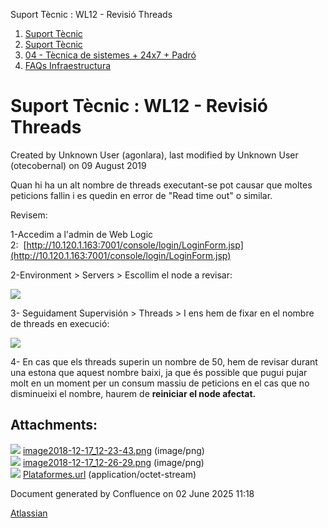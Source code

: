 Suport Tècnic : WL12 - Revisió Threads  

1.  [Suport Tècnic](index.md)
2.  [Suport Tècnic](13893782.md)
3.  [04 - Tècnica de sistemes + 24x7 + Padró](26313202.md)
4.  [FAQs Infraestructura](FAQs-Infraestructura_26313593.md)

Suport Tècnic : WL12 - Revisió Threads
======================================

Created by Unknown User (agonlara), last modified by Unknown User (otecobernal) on 09 August 2019

  

Quan hi ha un alt nombre de threads executant-se pot causar que moltes peticions fallin i es quedin en error de "Read time out" o similar. 

Revisem: 

  

1-Accedim a l'admin de Web Logic 2:  [http://10.120.1.163:7001/console/login/LoginForm.jsp](http://10.120.1.163:7001/console/login/LoginForm.jsp)

2-Environment > Servers > Escollim el node a revisar: 

![](attachments/26313399/26315312.png)

  

  

3- Seguidament Supervisión > Threads > I ens hem de fixar en el nombre de threads en execució: 

![](attachments/26313399/26315313.png)

  

4- En cas que els threads superin un nombre de 50, hem de revisar durant una estona que aquest nombre baixi, ja que és possible que pugui pujar molt en un moment per un consum massiu de peticions en el cas que no disminueixi el nombre, haurem de **reiniciar el node afectat.** 

  

Attachments:
------------

![](images/icons/bullet_blue.gif) [image2018-12-17\_12-23-43.png](attachments/26313399/26315312.png) (image/png)  
![](images/icons/bullet_blue.gif) [image2018-12-17\_12-26-29.png](attachments/26313399/26315313.png) (image/png)  
![](images/icons/bullet_blue.gif) [Plataformes.url](attachments/26313399/64979192.url) (application/octet-stream)  

Document generated by Confluence on 02 June 2025 11:18

[Atlassian](http://www.atlassian.com/)